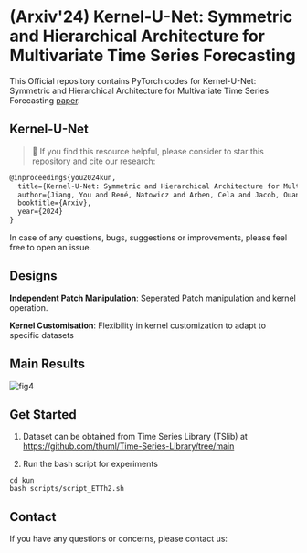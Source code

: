 # (Arxiv'24) Kernel-U-Net: Symmetric and Hierarchical Architecture for Multivariate Time Series Forecasting

This Official repository contains PyTorch codes for Kernel-U-Net: Symmetric and Hierarchical Architecture for Multivariate Time Series Forecasting [paper](https://arxiv.org/abs/2401.01479).

## Kernel-U-Net
> 🌟 If you find this resource helpful, please consider to star this repository and cite our research:

```tex
@inproceedings{you2024kun,
  title={Kernel-U-Net: Symmetric and Hierarchical Architecture for Multivariate Time Series Forecasting},
  author={Jiang, You and René, Natowicz and Arben, Cela and Jacob, Ouanounou and Patrick, Siarry},
  booktitle={Arxiv},
  year={2024}
}
```
In case of any questions, bugs, suggestions or improvements, please feel free to open an issue.



## Designs

**Independent Patch Manipulation**: Seperated Patch manipulation and kernel operation.

**Kernel Customisation**: Flexibility in kernel customization to adapt to specific datasets


## Main Results

![fig4](./figures/results.png)


## Get Started

1. Dataset can be obtained from Time Series Library (TSlib) at <https://github.com/thuml/Time-Series-Library/tree/main> 

2. Run the bash script for experiments

```
cd kun
bash scripts/script_ETTh2.sh
```


## Contact

If you have any questions or concerns, please contact us: 

